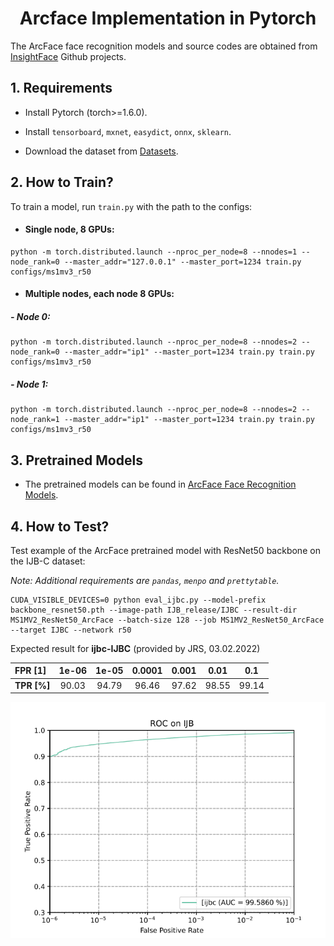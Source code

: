 

<h1 align="center">  Arcface Implementation in Pytorch </h1>

The ArcFace face recognition models and source codes are obtained from [InsightFace](https://github.com/deepinsight/insightface) Github projects.


## 1. Requirements

- Install Pytorch (torch>=1.6.0).
- Install `tensorboard`, `mxnet`, `easydict`, `onnx`, `sklearn`.

- Download the dataset
  from [Datasets](https://github.com/Naima-Bou/XAIface_Face_Recognition_Pipelines/tree/main/Datasets).

## 2. How to Train?

To train a model, run `train.py` with the path to the configs:

 -  <h4> Single node, 8 GPUs:</h4>

```shell
python -m torch.distributed.launch --nproc_per_node=8 --nnodes=1 --node_rank=0 --master_addr="127.0.0.1" --master_port=1234 train.py configs/ms1mv3_r50
```

- <h4> Multiple nodes, each node 8 GPUs: </h4> 

<h5> - Node 0: </h5> 

```shell
python -m torch.distributed.launch --nproc_per_node=8 --nnodes=2 --node_rank=0 --master_addr="ip1" --master_port=1234 train.py train.py configs/ms1mv3_r50
```

<h5> - Node 1: </h5> 

```shell
python -m torch.distributed.launch --nproc_per_node=8 --nnodes=2 --node_rank=1 --master_addr="ip1" --master_port=1234 train.py train.py configs/ms1mv3_r50
```

## 3. Pretrained Models

- The pretrained models can be found in [ArcFace Face Recognition Models](https://github.com/Naima-Bou/XAIface_Face_Recognition_Pipelines/tree/main/Face_Recognition/ArcFace_Face_Recognition/Face_Recognition_Models).


## 4. How to Test? 

Test example of the ArcFace pretrained model with ResNet50 backbone on the IJB-C dataset:

*Note: Additional requirements are `pandas`, `menpo` and `prettytable`.*

```shell
CUDA_VISIBLE_DEVICES=0 python eval_ijbc.py --model-prefix backbone_resnet50.pth --image-path IJB_release/IJBC --result-dir MS1MV2_ResNet50_ArcFace --batch-size 128 --job MS1MV2_ResNet50_ArcFace --target IJBC --network r50
```

Expected result for **ijbc-IJBC** (provided by JRS, 03.02.2022) 

|  FPR [1]    | 1e-06 | 1e-05 | 0.0001 | 0.001 |  0.01 |  0.1  |
| :---        | :----:| :----:| :----: | :----:| :----:| :----:|
| **TPR [%]** | 90.03 | 94.79 | 96.46  | 97.62 | 98.55 | 99.14 |

![ArcFace result obtained by JRS](20220203_ijbc.ArcFace.JRS.png)

